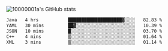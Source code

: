 ![10000001a's GitHub stats](https://github-readme-stats.vercel.app/api?username=10000001a&show_icons=true&theme=onedark&count_private=true)

<!-- [![Top Langs](https://github-readme-stats.vercel.app/api/top-langs/?username=10000001a&layout=compact&theme=onedark&langs_count=5)](https://github.com/anuraghazra/github-readme-stats) -->
<!--
**10000001a/10000001a** is a ✨ _special_ ✨ repository because its `README.md` (this file) appears on your GitHub profile.

Here are some ideas to get you started:

- 🔭 I’m currently working on ...
- 🌱 I’m currently learning ...
- 👯 I’m looking to collaborate on ...
- 🤔 I’m looking for help with ...
- 💬 Ask me about ...
- 📫 How to reach me: ...
- 😄 Pronouns: ...
- ⚡ Fun fact: ...
-->

<!--START_SECTION:waka-->

```txt
Java   4 hrs           ████████████████████▓░░░░   82.83 %
YAML   30 mins         ██▓░░░░░░░░░░░░░░░░░░░░░░   10.39 %
JSON   10 mins         █░░░░░░░░░░░░░░░░░░░░░░░░   03.70 %
C++    4 mins          ▒░░░░░░░░░░░░░░░░░░░░░░░░   01.64 %
XML    3 mins          ▒░░░░░░░░░░░░░░░░░░░░░░░░   01.14 %
```

<!--END_SECTION:waka-->
